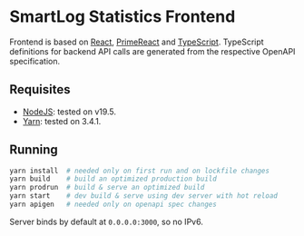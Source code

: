 # SmartLog Statistics Frontend

Frontend is based on [React](https://github.com/facebook/react), [PrimeReact](https://primereact.org/) and [TypeScript](https://www.typescriptlang.org/).
TypeScript definitions for backend API calls are generated from the respective OpenAPI specification.

## Requisites

- [NodeJS](https://nodejs.org/): tested on v19.5.
- [Yarn](https://yarnpkg.com/getting-started/install): tested on 3.4.1.

## Running

```sh
yarn install  # needed only on first run and on lockfile changes
yarn build    # build an optimized production build
yarn prodrun  # build & serve an optimized build
yarn start    # dev build & serve using dev server with hot reload
yarn apigen   # needed only on openapi spec changes
```

Server binds by default at `0.0.0.0:3000`, so no IPv6.

